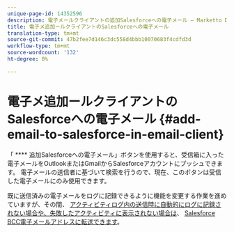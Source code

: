 ```yaml
---
unique-page-id: 14352596
description: 電子メールクライアントの追加Salesforceへの電子メール — Marketto Docs — 製品ドキュメント
title: 電子メ追加ールクライアントのSalesforceへの電子メール
translation-type: tm+mt
source-git-commit: 47b2fee7d146c3dc558d4bbb10070683f4cdfd3d
workflow-type: tm+mt
source-wordcount: '132'
ht-degree: 0%

---
```



# 電子メ追加ールクライアントのSalesforceへの電子メール {#add-email-to-salesforce-in-email-client}

「 **** 追加Salesforceへの電子メール」ボタンを使用すると、受信箱に入った電子メールをOutlookまたはGmailからSalesforceアカウントにプッシュできます。 電子メールの送信者に基づいて検索を行うので、現在、このボタンは受信した電子メールにのみ使用できます。

既に送信済みの電子メールをログに記録できるように機能を変更する作業を進めていますが、その間、 [アクティビティログ内の送信時に自動的にログに記録されない場合や、失敗したアクティビティに表示されない場合は](http://toutapp.com/next#settings/crm/salesforce/activity)、 [Salesforce BCC電子メールアドレスに転送できます](http://docs.marketo.com/x/soLS)。
